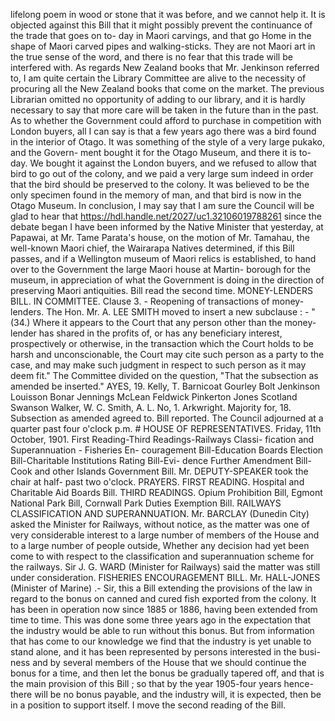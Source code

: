 lifelong poem in wood or stone that it was before, and we cannot help it. It is objected against this Bill that it might possibly prevent the continuance of the trade that goes on to- day in Maori carvings, and that go Home in the shape of Maori carved pipes and walking-sticks. They are not Maori art in the true sense of the word, and there is no fear that this trade will be interfered with. As regards New Zealand books that Mr. Jenkinson referred to, I am quite certain the Library Committee are alive to the necessity of procuring all the New Zealand books that come on the market. The previous Librarian omitted no opportunity of adding to our library, and it is hardly necessary to say that more care will be taken in the future than in the past. As to whether the Government could afford to purchase in competition with London buyers, all I can say is that a few years ago there was a bird found in the interior of Otago. It was something of the style of a very large pukako, and the Govern- ment bought it for the Otago Museum, and there it is to-day. We bought it against the London buyers, and we refused to allow that bird to go out of the colony, and we paid a very large sum indeed in order that the bird should be preserved to the colony. It was believed to be the only specimen found in the memory of man, and that bird is now in the Otago Museum. In conclusion, I may say that I am sure the Council will be glad to hear that https://hdl.handle.net/2027/uc1.32106019788261 since the debate began I have been informed by the Native Minister that yesterday, at Papawai, at Mr. Tame Parata's house, on the motion of Mr. Tamahau, the well-known Maori chief, the Wairarapa Natives determined, if this Bill passes, and if a Wellington museum of Maori relics is established, to hand over to the Government the large Maori house at Martin- borough for the museum, in appreciation of what the Government is doing in the direction of preserving Maori antiquities. Bill read the second time. MONEY-LENDERS BILL. IN COMMITTEE. Clause 3. - Reopening of transactions of money-lenders. The Hon. Mr. A. LEE SMITH moved to insert a new subclause : - "(34.) Where it appears to the Court that any person other than the money-lender has shared in the profits of, or has any beneficiary interest, prospectively or otherwise, in the transaction which the Court holds to be harsh and unconscionable, the Court may cite such person as a party to the case, and may make such judgment in respect to such person as it may deem fit." The Committee divided on the question, "That the subsection as amended be inserted." AYES, 19. Kelly, T. Barnicoat Gourley Bolt Jenkinson Louisson Bonar Jennings McLean Feldwick Pinkerton Jones Scotland Swanson Walker, W. C. Smith, A. L. No, 1. Arkwright. Majority for, 18. Subsection as amended agreed to. Bill reported. The Council adjourned at a quarter past four o'clock p.m. # HOUSE OF REPRESENTATIVES. Friday, 11th October, 1901. First Reading-Third Readings-Railways Classi- fication and Superannuation - Fisheries En- couragement Bill-Education Boards Election Bill-Charitable Institutions Rating Bill-Evi- dence Further Amendment Bill-Cook and other Islands Government Bill. Mr. DEPUTY-SPEAKER took the chair at half- past two o'clock. PRAYERS. FIRST READING. Hospital and Charitable Aid Boards Bill. THIRD READINGS. Opium Prohibition Bill, Egmont National Park Bill, Cornwall Park Duties Exemption Bill. RAILWAYS CLASSIFICATION AND SUPERANNUATION. Mr. BARCLAY (Dunedin City) asked the Minister for Railways, without notice, as the matter was one of very considerable interest to a large number of members of the House and to a large number of people outside, Whether any decision had yet been come to with respect to the classification and superannuation scheme for the railways. Sir J. G. WARD (Minister for Railways) said the matter was still under consideration. FISHERIES ENCOURAGEMENT BILL. Mr. HALL-JONES (Minister of Marine) .- Sir, this a Bill extending the provisions of the law in regard to the bonus on canned and cured fish exported from the colony. It has been in operation now since 1885 or 1886, having been extended from time to time. This was done some three years ago in the expectation that the industry would be able to run without this bonus. But from information that has come to our knowledge we find that the industry is yet unable to stand alone, and it has been represented by persons interested in the busi- ness and by several members of the House that we should continue the bonus for a time, and then let the bonus be gradually tapered off, and that is the main provision of this Bill ; so that by the year 1905-four years hence-there will be no bonus payable, and the industry will, it is expected, then be in a position to support itself. I move the second reading of the Bill. 